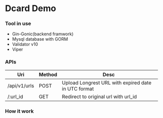 # Dcard Demo
### Tool in use
* Gin-Gonic(backend framwork)
* Mysql database with GORM
* Validator v10 
* Viper

### APIs
|Uri|Method|Desc|
|---|---|---|
|/api/v1/urls|POST|Upload Longrest URL with expired date in UTC format|
|/:url_id|GET|Redirect to original url with url_id|

### How it work
